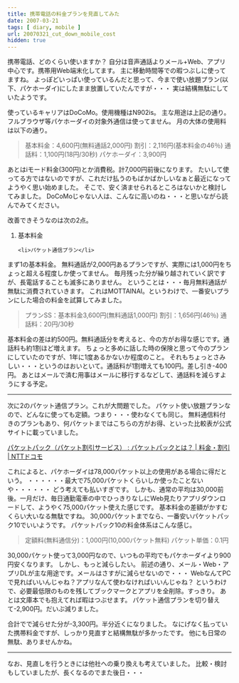 ```yaml
---
title: 携帯電話の料金プランを見直してみた
date: 2007-03-21
tags: [ diary, mobile ]
url: 20070321_cut_down_mobile_cost
hidden: true
---
```

携帯電話、どのくらい使いますか？
自分は音声通話よりメール+Web、アプリ中心です。携帯用Web端末化してます。
主に移動時間等での暇つぶしに使ってますね。
よっぽどいっぱい使っているんだと思って、今まで使い放題プラン(以下、パケホーダイ)にしたまま放置していたんですが・・・
実は結構無駄にしていたようです。

使っているキャリアはDoCoMo。使用機種はN902is。
主な用途は上記の通り。フルブラウザ等パケホーダイの対象外通信は使ってません。
月の大体の使用料は以下の通り。

<blockquote>基本料金：4,600円(無料通話2,000円)
割引：2,116円(基本料金の46％)
通話料：1,100円(18円/30秒)
パケホーダイ：3,900円</blockquote>

あとはiモード料金(300円)とか消費税。計7,000円前後になります。
たいして使ってる方ではないのですが、これだけ払うのもばかばかしいなぁと最近になってようやく思い始めました。
そこで、安く済ませられるところはないかと検討してみました。
DoCoMoじゃない人は、こんなに高いのね・・・と思いながら読んでみてください。
<!--more-->

改善できそうなのは次の2点。
<ol type=1>
	<li>基本料金</li>

	<li>パケット通信プラン</li>
</ol>

まず1の基本料金。
無料通話が2,000円あるプランですが、実際には1,000円をちょっと超える程度しか使ってません。
毎月残った分が繰り越されていく訳ですが、長電話することも滅多にありません。
ということは・・・毎月無料通話が無駄に消費されていきます。
これはMOTTAINAI。というわけで、一番安いプランにした場合の料金を試算してみました。

<blockquote>プランSS：基本料金3,600円(無料通話1,000円)
割引：1,656円(46％)
通話料：20円/30秒</blockquote>

基本料金の差は約500円。無料通話分を考えると、今の方がお得な感じです。通話料も約1割ほど増えます。
ちょっと多めに話した時の保険と思って今のプランにしていたのですが、1年に1度あるかないか程度のこと。
それもちょっとさみしい・・・というのはおいといて。通話料が1割増えても100円。差し引き-400円。
あとはメールで済む用事はメールに移行するなどして、通話料を減らすようにする予定。

-------------------
次に2のパケット通信プラン。これが大問題でした。
パケット使い放題プランなので、どんなに使っても定額。つまり・・・使わなくても同じ。
無料通信料付きのプランもあり、何パケットまではこちらの方がお得、といった比較表が公式サイトに載っていました。

<a href="http://www.nttdocomo.co.jp/charge/discount/packet_pack/index.html" target="_blank">パケットパック（パケット割引サービス） : パケットパックとは？ | 料金・割引 | NTTドコモ</a>

これによると、パケホーダイは78,000パケット以上の使用がある場合に得だという。
・・・・・・最大で75,000パケットくらいしか使ったことないや・・・・・・
どう考えても払いすぎです。
しかも、通常の平均は30,000前後。一月だけ、毎日通勤電車の中でひっきりなしにWeb見たりアプリダウンロードして、ようやく75,000パケット使えた感じです。
基本料金の差額がかすむくらい大いなる無駄ですね。
30,000パケットまでなら、一番安いパケットパック10でいいようです。
パケットパック10の料金体系はこんな感じ。

<blockquote>定額料(無料通信分)：1,000円(10,000パケット無料)
パケット単価：0.1円</blockquote>

30,000パケット使って3,000円なので、いつもの平均でもパケホーダイより900円安くなります。
しかし、もっと減らしたい。
前述の通り、メール・Web・アプリDLが主な用途です。メールはさすがに減らせないので・・・
WebなんてPCで見ればいいんじゃね？アプリなんて使わなければいいんじゃね？
というわけで、必要最低限のものを残してブックマークとアプリを全削除。すっきり。
あとは文庫本でも抱えてれば暇はつぶせます。
パケット通信プランを切り替えて-2,900円。だいぶ減りました。

合計でで減らせた分が-3,300円。半分近くになりました。
なにげなく払っていた携帯料金ですが、しっかり見直すと結構無駄が多かったです。
他にも日常の無駄、ありませんかね。

--------------------
なお、見直しを行うときには他社への乗り換えも考えていました。
比較・検討もしていましたが、長くなるのでまた後日・・・
